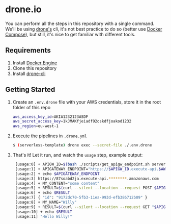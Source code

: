 # drone.io

You can perform all the steps in this repository with a single command. We'll be using [drone's](https://docs.drone.io/) cli, it's not best practice to do so (better use [Docker Compose](https://docs.docker.com/compose/)), but still, it's nice to get familiar with different tools.

## Requirements

1. Install [Docker Engine](https://docs.docker.com/install/)
1. Clone this repository
1. Install [drone-cli](https://docs.drone.io/cli/install/)

## Getting Started

1. Create an `.env.drone` file with your AWS credentials, store it in the root folder of this repo
   ```bash
   aws_access_key_id=AKIA1232123ASDF
   aws_secret_access_key=1kJMAKfjeiadf92oskdfjoakod1232
   aws_region=eu-west-1
   ```
1. Execute the pipelines in `.drone.yml`
   ```bash
   $ (serverless-template) drone exec --secret-file ./.env.drone
   ```
1. That's it! Let it run, and watch the `usage` step, example output:
   ```bash
    [usage:0] + APIGW_ID=$(bash ./scripts/get_apigw_endpoint.sh serverless-template-rest-api-dev)
    [usage:1] + APIGATEWAY_ENDPOINT="https://$APIGW_ID.execute-api.$AWS_REGION.amazonaws.com"
    [usage:2] + echo $APIGATEWAY_ENDPOINT
    [usage:3] https://87soabd2ja.execute-api.********.amazonaws.com
    [usage:4] + MY_CONTENT="some content"
    [usage:5] + RESULT=$(curl --silent --location --request POST $APIGATEWAY_ENDPOINT/dev/todo/create --header 'Content-Type:application/json' --data-raw '{ "content":"'"$MY_CONTENT"'" }')
    [usage:6] + echo $RESULT
    [usage:7] { "id": "9172dc70-5fb3-11ea-993d-efb386712b09" }
    [usage:8] + MY_NAME="Willy"
    [usage:9] + RESULT=$(curl --silent --location --request GET "$APIGATEWAY_ENDPOINT/dev/greet/$MY_NAME")
    [usage:10] + echo $RESULT
    [usage:11] "Hello Willy!"
   ```
